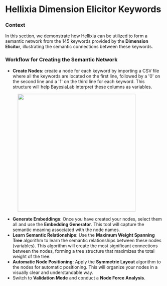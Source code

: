 # Hellixia Dimension Elicitor Keywords

### Context

In this section, we demonstrate how Hellixia can be utilized to form a semantic network from the 145 keywords provided by the **Dimension Elicitor**, illustrating the semantic connections between these keywords.

### Workflow for Creating the Semantic Network

* **Create Nodes**: create a node for each keyword by importing a CSV file where all the keywords are located on the first line, followed by a '0' on the second line and a '1' on the third line for each keyword. This structure will help BayesiaLab interpret these columns as variables.

<figure><img src="https://res.cloudinary.com/dvr3obmlj/image/upload/v1690271676/KW-Import_ntsh4i.png" alt="" width="375"><figcaption></figcaption></figure>

* **Generate Embeddings**: Once you have created your nodes, select them all and use the **Embedding Generator**. This tool will capture the semantic meaning associated with the node names.
* **Learn Semantic Relationships**: Use the **Maximum Weight Spanning Tree** algorithm to learn the semantic relationships between these nodes (variables). This algorithm will create the most significant connections between the nodes, forming a tree structure that maximizes the total weight of the tree.
* **Automatic Node Positioning**: Apply the **Symmetric Layout** algorithm to the nodes for automatic positioning. This will organize your nodes in a visually clear and understandable way.
* Switch to **Validation Mode** and conduct a **Node Force Analysis**.

<figure><img src="https://res.cloudinary.com/dvr3obmlj/image/upload/v1690390912/Keyword-NF_oo7dyy.svg" alt=""><figcaption></figcaption></figure>



